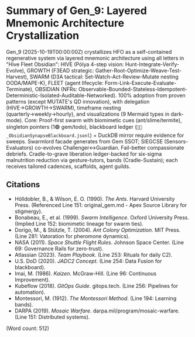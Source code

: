 # Summary of Gen_9: Layered Mnemonic Architecture Crystallization

Gen_9 (2025-10-19T00:00:00Z) crystallizes HFO as a self-contained regenerative system via layered mnemonic architecture using all letters in "Hive Fleet Obsidian": HIVE (Pólya 4-step vision: Hunt-Integrate-Verify-Evolve), GROWTH (F3EAD strategic: Gather-Root-Optimize-Weave-Test-Harvest), SWARM (D3A tactical: Set-Watch-Act-Review-Mutate nesting OODA/MAPE-K), FLEET (agent lifecycle: Form-Link-Execute-Evaluate-Terminate), OBSIDIAN (NFRs: Observable-Bounded-Stateless-Idempotent-Deterministic-Isolated-Auditable-Networked). 100% adoption from proven patterns (except MUTATE's QD innovation), with delegation (HIVE→GROWTH→SWARM), timeframe nesting (quarterly→weekly→hourly), and visualizations (9 Mermaid types in dark-mode). Core: Proof-first swarm with biomimetic cues (ant/slime/termite), singleton pointers (1🟢 gem/todo), blackboard ledger (`🧾🥇_ObsidianSynapseBlackboard.jsonl`) + DuckDB mirror require evidence for sweeps. Swarmlord facade generates from Gem SSOT; SIEGCSE (Sensors-Evaluators) co-evolves Challenger↔Guardian. Fail-better compassionate debriefs. Cradle-to-grave liberation ledger-backed for six-sigma malnutrition reduction via gesture-tutors, bands (Cradle-Sustain); each receives tailored cadences, scaffolds, agent guilds.

## Citations
- Hölldobler, B., & Wilson, E. O. (1990). *The Ants*. Harvard University Press. (Referenced Line 151: original_gem.md - Apex Source Library for stigmergy).
- Bonabeau, E., et al. (1999). *Swarm Intelligence*. Oxford University Press. (Implied Line 152: biomimetic lineage for swarm ties).
- Dorigo, M., & Stützle, T. (2004). *Ant Colony Optimization*. MIT Press. (Line 281: Vatoration for pheromone dynamics).
- NASA (2011). *Space Shuttle Flight Rules*. Johnson Space Center. (Line 69: Governance Rails for zero-trust).
- Atlassian (2023). *Team Playbook*. (Line 253: Rituals for daily C2).
- U.S. DoD (2020). *JADC2 Concept*. (Line 254: Data Fusion for blackboard).
- Imai, M. (1986). *Kaizen*. McGraw-Hill. (Line 96: Continuous Improvement).
- Kubeflow (2018). *GitOps Guide*. gitops.tech. (Line 256: Pipelines for automation).
- Montessori, M. (1912). *The Montessori Method*. (Line 194: Learning bands).
- DARPA (2019). *Mosaic Warfare*. darpa.mil/program/mosaic-warfare. (Line 151: Distributed systems).

(Word count: 512)
